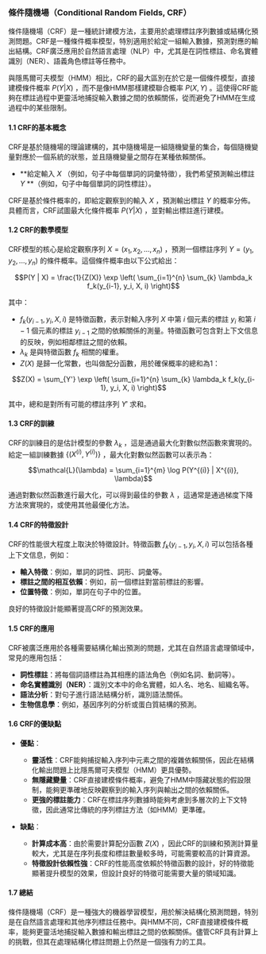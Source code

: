 ### 條件隨機場（Conditional Random Fields, CRF）

條件隨機場（CRF）是一種統計建模方法，主要用於處理標註序列數據或結構化預測問題。CRF是一種條件概率模型，特別適用於給定一組輸入數據，預測對應的輸出結構。CRF廣泛應用於自然語言處理（NLP）中，尤其是在詞性標註、命名實體識別（NER）、語義角色標註等任務中。

與隱馬爾可夫模型（HMM）相比，CRF的最大區別在於它是一個條件模型，直接建模條件概率  $P(Y|X)$ ，而不是像HMM那樣建模聯合概率  $P(X, Y)$ 。這使得CRF能夠在標註過程中更靈活地捕捉輸入數據之間的依賴關係，從而避免了HMM在生成過程中的某些限制。

#### 1.1 CRF的基本概念

CRF是基於隨機場的理論建構的，其中隨機場是一組隨機變量的集合，每個隨機變量對應於一個系統的狀態，並且隨機變量之間存在某種依賴關係。

- **給定輸入  $X$ （例如，句子中每個單詞的詞彙特徵），我們希望預測輸出標註  $Y$ **（例如，句子中每個單詞的詞性標註）。
  
CRF是基於條件概率的，即給定觀察到的輸入  $X$ ，預測輸出標註  $Y$  的概率分佈。具體而言，CRF試圖最大化條件概率  $P(Y | X)$ ，並對輸出標註進行建模。

#### 1.2 CRF的數學模型

CRF模型的核心是給定觀察序列  $X = (x_1, x_2, ..., x_n)$ ，預測一個標註序列  $Y = (y_1, y_2, ..., y_n)$  的條件概率。這個條件概率由以下公式給出：

$$P(Y | X) = \frac{1}{Z(X)} \exp \left( \sum_{i=1}^{n} \sum_{k} \lambda_k f_k(y_{i-1}, y_i, X, i) \right)$$

其中：

-  $f_k(y_{i-1}, y_i, X, i)$  是特徵函數，表示對輸入序列  $X$  中第  $i$  個元素的標註  $y_i$  和第  $i-1$  個元素的標註  $y_{i-1}$  之間的依賴關係的測量。特徵函數可包含對上下文信息的反映，例如相鄰標註之間的依賴。
-  $\lambda_k$  是與特徵函數  $f_k$  相關的權重。
-  $Z(X)$  是歸一化常數，也叫做配分函數，用於確保概率的總和為1：
  
$$Z(X) = \sum_{Y'} \exp \left( \sum_{i=1}^{n} \sum_{k} \lambda_k f_k(y_{i-1}, y_i, X, i) \right)$$

其中，總和是對所有可能的標註序列  $Y'$  求和。

#### 1.3 CRF的訓練

CRF的訓練目的是估計模型的參數  $\lambda_k$ ，這是通過最大化對數似然函數來實現的。給定一組訓練數據  $\{(X^{(i)}, Y^{(i)})\}$ ，最大化對數似然函數可以表示為：

$$\mathcal{L}(\lambda) = \sum_{i=1}^{m} \log P(Y^{(i)} | X^{(i)}, \lambda)$$

通過對數似然函數進行最大化，可以得到最佳的參數  $\lambda$ ，這通常是通過梯度下降方法來實現的，或使用其他最優化方法。

#### 1.4 CRF的特徵設計

CRF的性能很大程度上取決於特徵設計。特徵函數  $f_k(y_{i-1}, y_i, X, i)$  可以包括各種上下文信息，例如：

- **輸入特徵**：例如，單詞的詞性、詞形、詞彙等。
- **標註之間的相互依賴**：例如，前一個標註對當前標註的影響。
- **位置特徵**：例如，單詞在句子中的位置。

良好的特徵設計能顯著提高CRF的預測效果。

#### 1.5 CRF的應用

CRF被廣泛應用於各種需要結構化輸出預測的問題，尤其在自然語言處理領域中，常見的應用包括：

- **詞性標註**：將每個詞語標註為其相應的語法角色（例如名詞、動詞等）。
- **命名實體識別（NER）**：識別文本中的命名實體，如人名、地名、組織名等。
- **語法分析**：對句子進行語法結構分析，識別語法關係。
- **生物信息學**：例如，基因序列的分析或蛋白質結構的預測。

#### 1.6 CRF的優缺點

- **優點**：
  - **靈活性**：CRF能夠捕捉輸入序列中元素之間的複雜依賴關係，因此在結構化輸出問題上比隱馬爾可夫模型（HMM）更具優勢。
  - **無隱藏變量**：CRF直接建模條件概率，避免了HMM中隱藏狀態的假設限制，能夠更準確地反映觀察到的輸入序列與輸出之間的依賴關係。
  - **更強的標註能力**：CRF在標註序列數據時能夠考慮到多層次的上下文特徵，因此通常比傳統的序列標註方法（如HMM）更準確。

- **缺點**：
  - **計算成本高**：由於需要計算配分函數  $Z(X)$ ，因此CRF的訓練和預測計算量較大，尤其是在序列長度和標註數量較多時，可能需要較高的計算資源。
  - **特徵設計依賴性強**：CRF的性能高度依賴於特徵函數的設計，好的特徵能顯著提升模型的效果，但設計良好的特徵可能需要大量的領域知識。

#### 1.7 總結

條件隨機場（CRF）是一種強大的機器學習模型，用於解決結構化預測問題，特別是在自然語言處理和其他序列標註任務中。與HMM不同，CRF直接建模條件概率，能夠更靈活地捕捉輸入數據和輸出標註之間的依賴關係。儘管CRF具有計算上的挑戰，但其在處理結構化標註問題上仍然是一個強有力的工具。